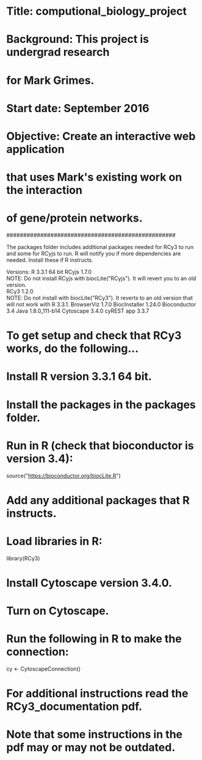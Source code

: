 # Title: computional_biology_project
# Background: This project is undergrad research
# for Mark Grimes. 
# Start date: September 2016
# Objective: Create an interactive web application
# that uses Mark's existing work on the interaction
# of gene/protein networks. 
##################################################

The packages folder includes additional packages 
needed for RCy3 to run and some for RCyjs to run. 
R will notify you if more dependencies are needed. 
Install these if R instructs. 

Versions:
R 		3.3.1 64 bit
RCyjs 		1.7.0	
		NOTE: Do not install RCyjs with 
		biocLite("RCyjs"). It will revert 
		you to an old version.  
RCy3		1.2.0	
		NOTE: Do not install with 
		biocLite("RCy3"). It reverts to 
		an old version that will not work 
		with R 3.3.1. 
BrowserViz 	1.7.0
BiocInstaller 	1.24.0
Bioconductor	3.4
Java		1.8.0_111-b14
Cytoscape 	3.4.0
cyREST app	3.3.7

# To get setup and check that RCy3 works, do the following...
# Install R version 3.3.1 64 bit. 
# Install the packages in the packages folder.
# Run in R (check that bioconductor is version 3.4): 
source("https://bioconductor.org/biocLite.R") 
# Add any additional packages that R instructs. 
# Load libraries in R:
library(RCy3)
# Install Cytoscape version 3.4.0. 
# Turn on Cytoscape.
# Run the following in R to make the connection:
cy <- CytoscapeConnection()
# For additional instructions read the RCy3_documentation pdf. 
# Note that some instructions in the pdf may or may not be outdated.

